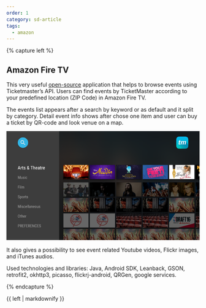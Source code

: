 ```yaml
---
order: 1
category: sd-article
tags:
  - amazon
---
```


{% capture left %}

## Amazon Fire TV

This very useful [open-source](https://github.com/gorgeorg/FireTV_POC) application that helps to browse events using Ticketmaster’s API. Users can find events by TicketMaster according to your predefined location (ZIP Code) in Amazon Fire TV.

The events list appears after a search by keyword or as default and it split by category. Detail event info shows after chose one item and user can buy a ticket by QR-code and look venue on a map. 

![Fire TV](/assets/img/partners/startups-development/firetv.png)

It also gives a possibility to see event related  Youtube videos, Flickr images, and iTunes audios.

Used technologies and libraries: Java, Android SDK, Leanback, GSON, retrofit2, okhttp3, picasso, flickrj-android, QRGen, google services.

{% endcapture %}

<div class="col-lg-8 col-md-8 col-sm-8">{{ left | markdownify }}</div>

